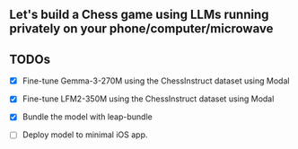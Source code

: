 ## Let's build a Chess game using LLMs running privately on your phone/computer/microwave

## TODOs

- [x] Fine-tune Gemma-3-270M using the ChessInstruct dataset using Modal
- [x] Fine-tune LFM2-350M using the ChessInstruct dataset using Modal
- [x] Bundle the model with leap-bundle
- [ ] Deploy model to minimal iOS app.


